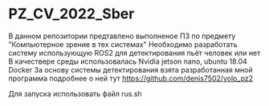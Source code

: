 # PZ_CV_2022_Sber
В данном репозитории предтавлено выполненое ПЗ по предмету "Компьютерное зрение в тех системах"
Необходимо разработать систему использующую ROS2 для детектирования пьёт человек или нет
В качествере среды использовалась Nvidia jetson nano, ubuntu 18.04
Docker
За основу системы детектирования взята разработанная мной программа подробнее о ней тут https://github.com/denis7502/yolo_pz2


Для запуска использовать файл rus.sh
